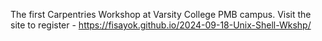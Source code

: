  The first Carpentries Workshop at Varsity College PMB campus. 
 Visit the site to register - https://fisayok.github.io/2024-09-18-Unix-Shell-Wkshp/
